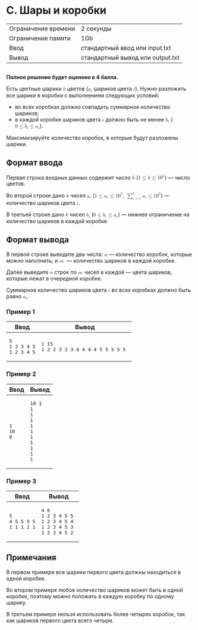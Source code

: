 <div class="header">
<h1 class="title">C. Шары и коробки</h1>
<table>
<tr class="time-limit">
<td class="property-title">Ограничение времени</td>
<td>2&nbsp;секунды</td>
</tr>
<tr class="memory-limit">
<td class="property-title">Ограничение памяти</td>
<td>1Gb</td>
</tr>
<tr class="input-file">
<td class="property-title">Ввод</td>
<td colspan="1">стандартный ввод или input.txt</td>
</tr>
<tr class="output-file">
<td class="property-title">Вывод</td>
<td colspan="1">стандартный вывод или output.txt</td>
</tr>
</table>
</div>
<h2></h2>
<div class="legend">
<!--l. 48-->
<p style="text-indent: 0em;"><span style="font-weight: bold;">Полное решение будет оценено в 4 балла.</span><!--l. 51-->
</p><p style="text-indent: 0em;">Есть цветные шарики <!--l. 51--><math display="inline" style="text-indent: 0em;" xmlns="http://www.w3.org/1998/Math/MathML"><mi>k</mi></math>
цветов (<!--l. 51--><math display="inline" style="text-indent: 0em;" xmlns="http://www.w3.org/1998/Math/MathML"><msub><mrow><mi>a</mi></mrow><mrow><mi>i</mi></mrow></msub></math>
шариков цвета <!--l. 51--><math display="inline" style="text-indent: 0em;" xmlns="http://www.w3.org/1998/Math/MathML"><mi>i</mi></math>).
Нужно разложить все шарики в коробки с выполнением следующих условий: </p><ul>
<li>во всех коробках должно совпадать суммарное количество шариков; </li>
<li>в каждой коробке шариков цвета&nbsp;<!--l. 54--><math display="inline" style="text-indent: 0em;" xmlns="http://www.w3.org/1998/Math/MathML"><mi>i</mi></math>
должно быть не менее <!--l. 54--><math display="inline" style="text-indent: 0em;" xmlns="http://www.w3.org/1998/Math/MathML"><msub><mrow><mi>b</mi></mrow><mrow><mi>i</mi></mrow></msub></math>
(<!--l. 54--><math display="inline" style="text-indent: 0em;" xmlns="http://www.w3.org/1998/Math/MathML"><mn>0</mn> <mo>≤</mo>
<msub><mrow><mi>b</mi></mrow><mrow><mi>i</mi></mrow></msub> <mo>≤</mo> <msub><mrow><mi>a</mi></mrow><mrow><mi>i</mi></mrow></msub></math>).</li>
</ul>
<!--l. 57-->
<p style="text-indent: 0em;">Максимизируйте количество коробок, в которые будут разложены шарики. </p>
<p></p>
<p></p>

</div>
<h2>Формат ввода</h2>
<div class="input-specification">
<!--l. 62-->
<p style="text-indent: 0em;">Первая строка входных данных содержит число <!--l. 62--><math display="inline" style="text-indent:
0em;" xmlns="http://www.w3.org/1998/Math/MathML"><mi>k</mi></math> (<!--l. 62--><math display="inline" style="text-indent:
0em;" xmlns="http://www.w3.org/1998/Math/MathML"><mn>1</mn> <mo>≤</mo> <mi>k</mi> <mo>≤</mo> <mn>1</mn><msup><mrow><mn>0</mn></mrow><mrow><mn>5</mn></mrow></msup></math>)&nbsp;—
число цветов. <!--l. 64-->
</p><p style="text-indent: 0em;">Во второй строке дано <!--l. 64--><math display="inline" style="text-indent: 0em;" xmlns="http://www.w3.org/1998/Math/MathML"><mi>k</mi></math>
чисел <!--l. 64--><math display="inline" style="text-indent: 0em;" xmlns="http://www.w3.org/1998/Math/MathML"><msub><mrow><mi>a</mi></mrow><mrow><mi>i</mi></mrow></msub></math>
(<!--l. 64--><math display="inline" style="text-indent: 0em;" xmlns="http://www.w3.org/1998/Math/MathML"><mn>1</mn> <mo>≤</mo>
<msub><mrow><mi>a</mi></mrow><mrow><mi>i</mi></mrow></msub> <mo>≤</mo> <mn>1</mn><msup><mrow><mn>0</mn></mrow><mrow><mn>5</mn></mrow></msup></math>,
<!--l. 64--><math display="inline" style="text-indent: 0em;" xmlns="http://www.w3.org/1998/Math/MathML"><msubsup><mrow><mo>
∑</mo><!--nolimits--></mrow><mrow><mi>i</mi><mo>=</mo><mn>1</mn></mrow><mrow><mi>k</mi></mrow></msubsup><msub><mrow><mi>a</mi></mrow><mrow><mi>i</mi></mrow></msub>
<mo>≤</mo> <mn>1</mn><msup><mrow><mn>0</mn></mrow><mrow><mn>5</mn></mrow></msup></math>)&nbsp;— количество шариков цвета <!--l.
64--><math display="inline" style="text-indent: 0em;" xmlns="http://www.w3.org/1998/Math/MathML"><mi>i</mi></math>. <!--l.
66-->
</p><p style="text-indent: 0em;">В третьей строке дано <!--l. 66--><math display="inline" style="text-indent: 0em;" xmlns="http://www.w3.org/1998/Math/MathML"><mi>k</mi></math>
чисел <!--l. 66--><math display="inline" style="text-indent: 0em;" xmlns="http://www.w3.org/1998/Math/MathML"><msub><mrow><mi>b</mi></mrow><mrow><mi>i</mi></mrow></msub></math>
(<!--l. 66--><math display="inline" style="text-indent: 0em;" xmlns="http://www.w3.org/1998/Math/MathML"><mn>0</mn> <mo>≤</mo>
<msub><mrow><mi>b</mi></mrow><mrow><mi>i</mi></mrow></msub> <mo>≤</mo> <msub><mrow><mi>a</mi></mrow><mrow><mi>i</mi></mrow></msub></math>)&nbsp;—
нижнее ограничение на количество шариков в каждой коробке. </p>
<p></p>
<p></p>

</div>
<h2>Формат вывода</h2>
<div class="output-specification">
<!--l. 72-->
<p style="text-indent: 0em;">В первой строке выведите два числа: <!--l. 72--><math display="inline" style="text-indent: 0em;"
xmlns="http://www.w3.org/1998/Math/MathML"><mi>n</mi></math>&nbsp;— количество коробок, которые можно наполнить, и <!--l.
72--><math display="inline" style="text-indent: 0em;" xmlns="http://www.w3.org/1998/Math/MathML"><mi>m</mi></math> &nbsp;—
количество шариков в каждой коробке. <!--l. 74-->
</p><p style="text-indent: 0em;">Далее выведите <!--l. 74--><math display="inline" style="text-indent: 0em;" xmlns="http://www.w3.org/1998/Math/MathML"><mi>n</mi></math>
строк по <!--l. 74--><math display="inline" style="text-indent: 0em;" xmlns="http://www.w3.org/1998/Math/MathML"><mi>m</mi></math>
чисел в каждой&nbsp;— цвета шариков, которые лежат в очередной коробке. <!--l. 76-->
</p><p style="text-indent: 0em;">Суммарное количество шариков цвета <!--l. 76--><math display="inline" style="text-indent:
0em;" xmlns="http://www.w3.org/1998/Math/MathML"><mi>i</mi></math> во всех коробках должно быть равно <!--l. 76--><math display="inline"
style="text-indent: 0em;" xmlns="http://www.w3.org/1998/Math/MathML"><msub><mrow><mi>a</mi></mrow><mrow><mi>i</mi></mrow></msub></math>.
</p>
<p></p>
<p></p>

</div>
<h3>Пример 1</h3>
<table class="sample-tests">
<thead>
<tr>
<th>Ввод</th>
<th>Вывод</th>
</tr>
</thead>
<tbody>
<tr>
<td><pre>5
1 2 3 4 5
1 2 3 4 5
</pre></td>
<td><pre>1 15
1 2 2 3 3 3 4 4 4 4 5 5 5 5 5 
</pre></td>
</tr>
</tbody>
</table>
<h3>Пример 2</h3>
<table class="sample-tests">
<thead>
<tr>
<th>Ввод</th>
<th>Вывод</th>
</tr>
</thead>
<tbody>
<tr>
<td><pre>1
10
0
</pre></td>
<td><pre>10 1
1 
1 
1 
1 
1 
1 
1 
1 
1 
1 
</pre></td>
</tr>
</tbody>
</table>
<h3>Пример 3</h3>
<table class="sample-tests">
<thead>
<tr>
<th>Ввод</th>
<th>Вывод</th>
</tr>
</thead>
<tbody>
<tr>
<td><pre>5
4 5 5 5 5
1 1 1 1 1
</pre></td>
<td><pre>4 6
1 2 3 4 5 5 
1 2 3 4 5 4 
1 2 3 4 5 3 
1 2 3 4 5 2 
</pre></td>
</tr>
</tbody>
</table>
<h2>Примечания</h2>
<div class="notes">
<!--l. 81-->
<p style="text-indent: 0em;">В первом примере все шарики первого цвета должны находиться в одной коробке. <!--l. 83-->
</p><p style="text-indent: 0em;">Во втором примере любое количество шариков может быть в одной коробке, поэтому можно положить
в каждую коробку по одному шарику. <!--l. 85-->
</p><p style="text-indent: 0em;">В третьем примере нельзя использовать более четырех коробок, так как шариков первого цвета
всего четыре. </p>
<p></p>
<p></p>

</div>
